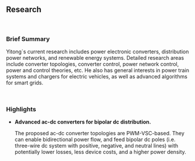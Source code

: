 ## Research

<br />

### Brief Summary

Yitong`s current research includes power electronic converters, distribution power networks, and renewable energy systems. Detailed research areas include converter topologies, converter control, power network control, power and control theories, etc. He also has general interests in power train systems and chargers for electric vehicles, as well as advanced algorithms for smart grids.

<br />

### Highlights

* **Advanced ac-dc converters for bipolar dc distribution.**

    The proposed ac-dc converter topologies are PWM-VSC-based. They can enable bidirectional power flow, and feed bipolar dc poles (i.e. three-wire dc system with positive, negative, and neutral lines) with potentially lower losses, less device costs, and a higher power density.
